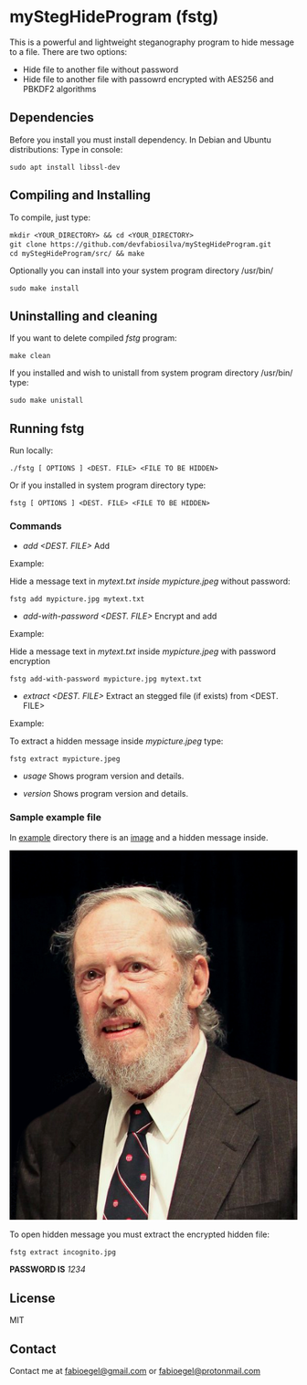 # myStegHideProgram (fstg)

This is a powerful and lightweight steganography program to hide message to a file. There are two options:

- Hide file to another file without password
- Hide file to another file with passowrd encrypted with AES256 and PBKDF2 algorithms

## Dependencies

Before you install you must install dependency. In Debian and Ubuntu distributions:
Type in console:

```
sudo apt install libssl-dev
```

## Compiling and Installing

To compile, just type:

```
mkdir <YOUR_DIRECTORY> && cd <YOUR_DIRECTORY>
git clone https://github.com/devfabiosilva/myStegHideProgram.git
cd myStegHideProgram/src/ && make
```

Optionally you can install into your system program directory /usr/bin/

```
sudo make install
```

## Uninstalling and cleaning

If you want to delete compiled _fstg_ program:

```
make clean
```

If you installed and wish to unistall from system program directory /usr/bin/ type:

```
sudo make unistall
```

## Running fstg

Run locally:

```
./fstg [ OPTIONS ] <DEST. FILE> <FILE TO BE HIDDEN>
```

Or if you installed in system program directory type:

```
fstg [ OPTIONS ] <DEST. FILE> <FILE TO BE HIDDEN>
```

### Commands


- _add <DEST. FILE> <FILE TO BE HIDDEN>_ Add <FILE TO BE HIDDEN> to <DEST. FILE>

Example:

Hide a message text in _mytext.txt inside_ _mypicture.jpeg_ without password:

```
fstg add mypicture.jpg mytext.txt
```

- _add-with-password <DEST. FILE> <FILE TO BE HIDDEN>_ Encrypt and add <FILE TO BE HIDDEN> to <DEST. FILE>

Example:

Hide a message text in _mytext.txt_ inside _mypicture.jpeg_ with password encryption

```
fstg add-with-password mypicture.jpg mytext.txt
```

- _extract <DEST. FILE>_ Extract an stegged file (if exists) from <DEST. FILE>

Example:

To extract a hidden message inside _mypicture.jpeg_ type:

```
fstg extract mypicture.jpeg
```

- _usage_ Shows program version and details.

- _version_ Shows program version and details.

### Sample example file

In [example](/example/) directory there is an [image](/example/incognito.jpg) and a hidden message inside.

<p align="center">
  <img src="/example/incognito.jpg">
</p>

To open hidden message you must extract the encrypted hidden file:

```
fstg extract incognito.jpg
```

**PASSWORD IS** _1234_

## License

MIT

## Contact

Contact me at [fabioegel@gmail.com](mailto:fabioegel@gmail.com) or [fabioegel@protonmail.com](mailto:fabioegel@protonmail.com)

